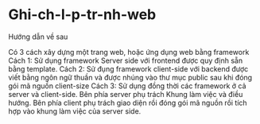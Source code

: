 # Ghi-ch-l-p-tr-nh-web
Hướng dẫn về sau


Có 3 cách xây dựng một trang web, hoặc ứng dụng web bằng framework
Cách 1: Sử dụng framework Server side với frontend được quy định sẵn bằng template.
Cách 2: Sử đụng framework client-side với backend được viết bằng ngôn ngữ thuần và được nhúng vào thư mục public sau khi đóng gói mã nguồn client-size
Cách 3: Sử dụng đồng thời các framework ở cả server và client-side. Bên phía server phụ trách Khung làm việc và điều hướng. Bên phía client phụ trách giao diện rồi đóng gói mã nguồn rồi tích hợp vào khung làm việc của server side.
